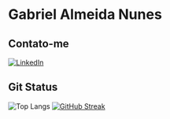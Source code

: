 # Gabriel Almeida Nunes
## Contato-me
[![LinkedIn](https://img.shields.io/badge/LinkedIn-0077B5?style=for-the-badge&logo=linkedin&logoColor=white)](https://www.linkedin.com/in/gabriel-anunes/)
## Git Status
![Top Langs](https://github-readme-stats-git-masterrstaa-rickstaa.vercel.app/api/top-langs/?username=almeidagabrielnunes&bg_color=000&border_color=30A3DC&title_color=E94D5F&text_color=FFF)
[![GitHub Streak](https://streak-stats.demolab.com/?user=almeidagabrielnunes&theme=bear&background=000&border=30A3DC&dates=FFF)](https://git.io/streak-stats)